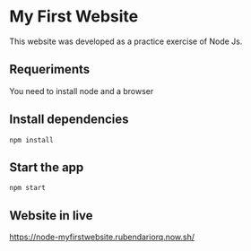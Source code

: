 # My First Website

This website was developed as a practice exercise of Node Js.

## Requeriments

You need to install node and a browser

## Install dependencies

    npm install
    
## Start the app

    npm start

## Website in live

https://node-myfirstwebsite.rubendariorq.now.sh/
